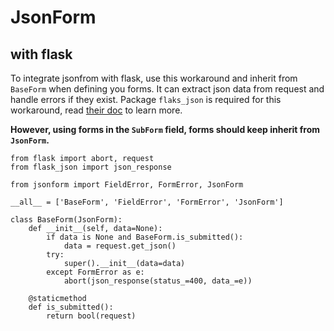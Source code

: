 # JsonForm


with flask
----
To integrate jsonfrom with flask, use this workaround and inherit from `BaseForm` when defining you forms. It can extract json data from request and handle errors if they exist. Package `flaks_json` is required for this workaround, read [their doc](https://pythonhosted.org/Flask-JSON/) to learn more.

**However, using forms in the `SubForm` field, forms should keep inherit from `JsonForm`.**

    from flask import abort, request
    from flask_json import json_response

    from jsonform import FieldError, FormError, JsonForm

    __all__ = ['BaseForm', 'FieldError', 'FormError', 'JsonForm']

    class BaseForm(JsonForm):
        def __init__(self, data=None):
            if data is None and BaseForm.is_submitted():
                data = request.get_json()
            try:
                super().__init__(data=data)
            except FormError as e:
                abort(json_response(status_=400, data_=e))

        @staticmethod
        def is_submitted():
            return bool(request)
